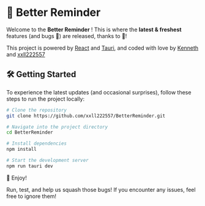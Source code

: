 # 🚀 Better Reminder

Welcome to the **Better Reminder** ! This is where the **latest & freshest** features (and bugs 🐞) are released, thanks to 🐧!

This project is powered by [React](https://github.com/facebook/react) and [Tauri](https://github.com/tauri-apps/tauri), and coded with love by [Kenneth](https://github.com/Kookiejarz) and [xxll222557](https://github.com/xxll222557)

## 🛠️ Getting Started  

To experience the latest updates (and occasional surprises), follow these steps to run the project locally:  

```sh
# Clone the repository  
git clone https://github.com/xxll222557/BetterReminder.git  

# Navigate into the project directory  
cd BetterReminder

# Install dependencies  
npm install  

# Start the development server  
npm run tauri dev  

```

🎉 Enjoy!

Run, test, and help us squash those bugs! If you encounter any issues, feel free to ignore them!
